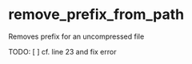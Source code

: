 # remove_prefix_from_path
Removes prefix for an uncompressed file

TODO: 
[ ] cf. line 23 and fix error
